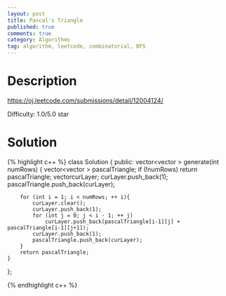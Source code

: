 ```yaml
---
layout: post
title: Pascal's Triangle
published: true
comments: true
category: Algorithms
tag: algorithm, leetcode, combinatorial, BFS
---
```



# Description

https://oj.leetcode.com/submissions/detail/12004124/

Difficulty: 1.0/5.0 star

# Solution

{% highlight c++ %}
class Solution {
public:
	vector<vector<int> > generate(int numRows) {
		vector<vector<int> > pascalTriangle;
		if (!numRows)
			return pascalTriangle;
		vector<int>curLayer; curLayer.push_back(1);
		pascalTriangle.push_back(curLayer);

		for (int i = 1; i < numRows; ++ i){
			curLayer.clear();
			curLayer.push_back(1);
			for (int j = 0; j < i - 1; ++ j)
				curLayer.push_back(pascalTriangle[i-1][j] + pascalTriangle[i-1][j+1]);
			curLayer.push_back(1);
			pascalTriangle.push_back(curLayer);
		}
		return pascalTriangle;
	}
};

{% endhighlight c++ %}